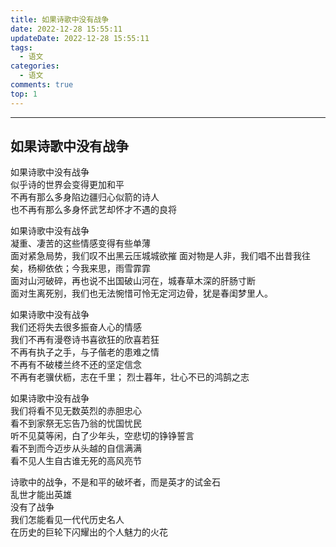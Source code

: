 ```yaml
---
title: 如果诗歌中没有战争
date: 2022-12-28 15:55:11
updateDate: 2022-12-28 15:55:11
tags:
  - 语文
categories:
  - 语文
comments: true
top: 1
---
```


---

<!--more-->

## 如果诗歌中没有战争
如果诗歌中没有战争  
似乎诗的世界会变得更加和平  
不再有那么多身陷边疆归心似箭的诗人  
也不再有那么多身怀武艺却怀才不遇的良将

如果诗歌中没有战争  
凝重、凄苦的这些情感变得有些单薄  
面对紧急局势，我们叹不出黑云压城城欲摧
面对物是人非，我们唱不出昔我往矣，杨柳依依；今我来思，雨雪霏霏  
面对山河破碎，再也说不出国破山河在，城春草木深的肝肠寸断  
面对生离死别，我们也无法惋惜可怜无定河边骨，犹是春闺梦里人。

如果诗歌中没有战争  
我们还将失去很多振奋人心的情感  
我们不再有漫卷诗书喜欲狂的欣喜若狂  
不再有执子之手，与子偕老的患难之情  
不再有不破楼兰终不还的坚定信念  
不再有老骥伏枥，志在千里； 烈士暮年，壮心不已的鸿鹄之志

如果诗歌中没有战争  
我们将看不见无数英烈的赤胆忠心  
看不到家祭无忘告乃翁的忧国忧民  
听不见莫等闲，白了少年头，空悲切的铮铮誓言  
看不到而今迈步从头越的自信满满  
看不见人生自古谁无死的高风亮节  

诗歌中的战争，不是和平的破坏者，而是英才的试金石  
乱世才能出英雄  
没有了战争  
我们怎能看见一代代历史名人  
在历史的巨轮下闪耀出的个人魅力的火花
